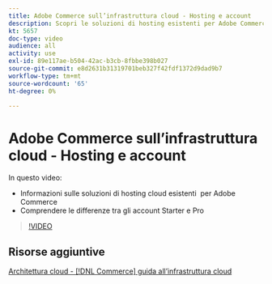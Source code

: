 ```yaml
---
title: Adobe Commerce sull’infrastruttura cloud - Hosting e account
description: Scopri le soluzioni di hosting esistenti per Adobe Commerce ​. Comprendere le differenze tra gli account Starter e Pro ​.
kt: 5657
doc-type: video
audience: all
activity: use
exl-id: 89e117ae-b504-42ac-b3cb-8fbbe398b027
source-git-commit: e8d2631b31319701beb327f42fdf1372d9dad9b7
workflow-type: tm+mt
source-wordcount: '65'
ht-degree: 0%

---
```


# Adobe Commerce sull’infrastruttura cloud - Hosting e account

In questo video:

- Informazioni sulle soluzioni di hosting cloud esistenti &#x200B; per Adobe Commerce
- Comprendere le differenze tra gli account Starter e Pro &#x200B;

>[!VIDEO](https://video.tv.adobe.com/v/35813?quality=12&learn=on)

## Risorse aggiuntive

[Architettura cloud - [!DNL Commerce] guida all’infrastruttura cloud](https://experienceleague.adobe.com/docs/commerce-cloud-service/user-guide/architecture/cloud-architecture.html)
